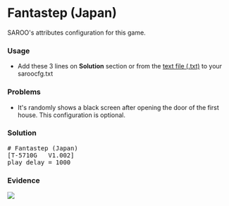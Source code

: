 # Fantastep (Japan)

SAROO's attributes configuration for this game.

### Usage

- Add these 3 lines on **Solution** section or from the [text file (.txt)](./config.txt) to your saroocfg.txt

### Problems

- It's randomly shows a black screen after opening the door of the first house. This configuration is optional.

### Solution

<pre># Fantastep (Japan)
[T-5710G   V1.002]
play_delay = 1000</pre>

### Evidence

[![](https://img.youtube.com/vi/xZxeNybleKI/0.jpg)](https://youtu.be/xZxeNybleKI)
